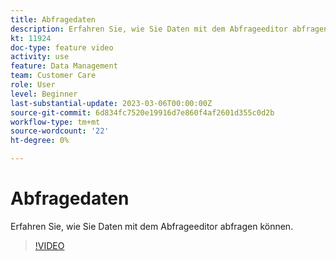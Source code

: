 ```yaml
---
title: Abfragedaten
description: Erfahren Sie, wie Sie Daten mit dem Abfrageeditor abfragen können.
kt: 11924
doc-type: feature video
activity: use
feature: Data Management
team: Customer Care
role: User
level: Beginner
last-substantial-update: 2023-03-06T00:00:00Z
source-git-commit: 6d834fc7520e19916d7e860f4af2601d355c0d2b
workflow-type: tm+mt
source-wordcount: '22'
ht-degree: 0%

---
```



# Abfragedaten

Erfahren Sie, wie Sie Daten mit dem Abfrageeditor abfragen können.

>[!VIDEO](https://video.tv.adobe.com/v/3415814?quality=12)
